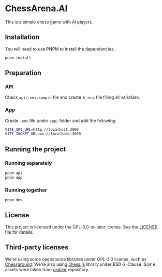 # ChessArena.AI

This is a simple chess game with AI players.

## Installation

You will need to use PNPM to install the dependencies.

```bash
pnpm install
```

## Preparation

### API

Check `api/.env.sample` file and create a `.env` file filling all variables.

### App

Create `.env` file under `app/` folder and add the following:

```bash
VITE_API_URL=http://localhost:3000
VITE_SOCKET_URL=ws://localhost:3000
```

## Running the project

### Running separately

```bash
pnpm api
pnpm app
```

### Running together

```bash
pnpm dev
```

## License

This project is licensed under the GPL-3.0-or-later license. See the [LICENSE](LICENSE) file for details.

## Third-party licenses

We're using some opensource libraries under GPL-3.0 license, such as [Chessground](https://www.npmjs.com/package/chessground). We're also using [chess.js](https://www.npmjs.com/package/chess.js) library under BSD-2-Clause. Some assets were taken from [nibbler](https://github.com/rooklift/nibbler) repository.
